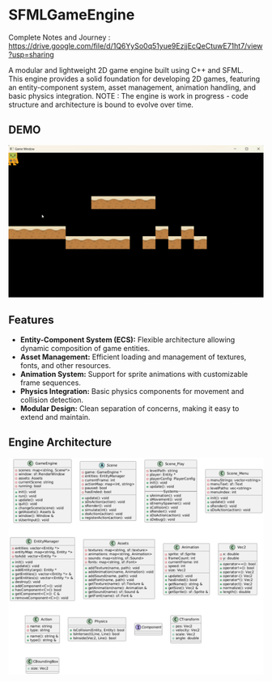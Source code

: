 # SFMLGameEngine

Complete Notes and Journey : https://drive.google.com/file/d/1Q6YySo0q51yue9EzjjEcQeCtuwE71ht7/view?usp=sharing

A modular and lightweight 2D game engine built using C++ and SFML.  
This engine provides a solid foundation for developing 2D games, featuring an entity-component system, asset management, animation handling, and basic physics integration.
NOTE : The engine is work in progress - code structure and architecture is bound to evolve over time.

## DEMO 
![Engine Preview](info/Platformer.gif)



## Features

- **Entity-Component System (ECS):** Flexible architecture allowing dynamic composition of game entities.
- **Asset Management:** Efficient loading and management of textures, fonts, and other resources.
- **Animation System:** Support for sprite animations with customizable frame sequences.
- **Physics Integration:** Basic physics components for movement and collision detection.
- **Modular Design:** Clean separation of concerns, making it easy to extend and maintain.



## Engine Architecture
![Engine Architecture](info/EngineArchitecture.png)

